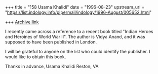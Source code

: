 +++
title = "158 Usama Khalidi"
date = "1996-08-23"
upstream_url = "https://list.indology.info/pipermail/indology/1996-August/005652.html"

+++
[Archive link](https://list.indology.info/pipermail/indology/1996-August/005652.html)

I recently came across a reference to a recent book titled "Indian Heroes
and Heroines of World War II". The author is Vidya Anand, and it was
supposed to have been published in London.

I will be grateful to anyone on the list who could identify the publisher. I
would like to obtain this book.

Thanks in advance,
Usama Khalidi
Reston, VA





